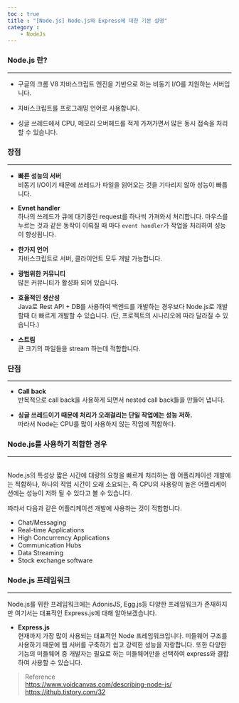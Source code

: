 ```yaml
---
toc : true
title : "[Node.js] Node.js와 Express에 대한 기본 설명"
category : 
    - NodeJs
---
```

### Node.js 란?
---
- 구글의 크롬 V8 자바스크립트 엔진을 기반으로 하는 비동기 I/O를 지원하는 서버입니다.

- 자바스크립트를 프로그래밍 언어로 사용합니다.

- 싱글 쓰레드에서 CPU, 메모리 오버헤드를 적게 가져가면서 많은 동시 접속을 처리할 수 있습니다.

### 장점
---
- **빠른 성능의 서버**
<br>비동기 I/O이기 때문에 쓰레드가 파일을 읽어오는 것을 기다리지 않아 성능이 빠릅니다.

- **Evnet handler**
<br>하나의 쓰레드가 큐에 대기중인 request를 하나씩 가져와서 처리합니다. 마우스를 누르는 것과 같은 동작이 이뤄질 때 마다 `event handler`가 작업을 처리하여 성능이 향상됩니다.

- **한가지 언어**
<br>자바스크립트로 서버, 클라이언트 모두 개발 가능합니다.

- **광범위한 커뮤니티**
<br>많은 커뮤니티가 활성화 되어 있습니다.

- **효율적인 생산성**
<br>Java로 Rest API + DB를 사용하여 백엔드를 개발하는 경우보다 Node.js로 개발할때 더 빠르게 개발할 수 있습니다. $($단, 프로젝트의 시나리오에 따라 달라질 수 있습니다.)

- **스트림**
<br>큰 크기의 파일들을 stream 하는데 적합합니다.

### 단점
---
- **Call back**
<br>반복적으로 call back을 사용하게 되면서 nested call back들을 만들어 냅니다.

- **싱글 쓰레드이기 때문에 처리가 오래걸리는 단일 작업에는 성능 저하.**
<br>따라서 Node는 CPU를 많이 사용하지 않는 작업에 적합하다.

### Node.js를 사용하기 적합한 경우
---
<br>Node.js의 특성상 짧은 시간에 대량의 요청을 빠르게 처리하는 웹 어플리케이션 개발에는 적합하나, 하나의 작업 시간이 오래 소요되는, 즉 CPU의 사용량이 높은 어플리케이션에는 성능이 저하 될 수 있다고 볼 수 있습니다.

따라서 다음과 같은 어플리케이션 개발에 사용하는 것이 적합합니다.

- Chat/Messaging
- Real-time Applications
- High Concurrency Applications
- Communication Hubs
- Data Streaming
- Stock exchange software

### Node.js 프레임워크
---
Node.js를 위한 프레임워크에는 AdonisJS, Egg.js등 다양한 프레임워크가 존재하지만 여기서는 대표적인 Express.js에 대해 알아보겠습니다.

- **Express.js**
<br>현재까지 가장 많이 사용되는 대표적인 Node 프레임워크입니다. 미들웨어 구조를 사용하기 때문에 웹 서버를 구축하기 쉽고 강력한 성능을 자랑합니다. 또한 다양한 기능의 미들웨어 중 개발자는 필요로 하는 미들웨어만을 선택하여 express와 결합하여 사용할 수 있습니다.

>Reference <br>
https://www.voidcanvas.com/describing-node-js/ <br>
https://ithub.tistory.com/32